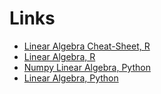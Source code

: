 # Links

- [Linear Algebra Cheat-Sheet, R](http://www.statmethods.net/advstats/matrix.html)
- [Linear Algebra, R](http://blog.revolutionanalytics.com/2013/08/r-and-linear-algebra.html)
- [Numpy Linear Algebra, Python](http://docs.scipy.org/doc/numpy/reference/routines.linalg.html)
- [Linear Algebra, Python](http://userpages.umbc.edu/~rcampbel/Computers/Python/linalg.html)